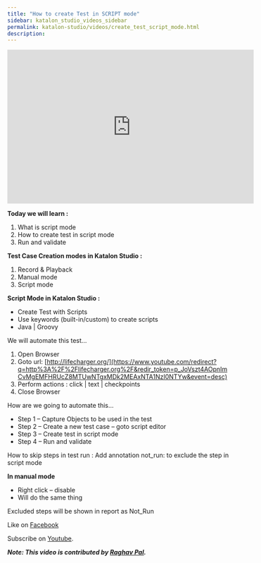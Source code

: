 ```yaml
---
title: "How to create Test in SCRIPT mode"
sidebar: katalon_studio_videos_sidebar
permalink: katalon-studio/videos/create_test_script_mode.html
description: 
---
```

<iframe src="https://www.youtube.com/embed/izr9rR8nB-o?autoplay=1" width="560" height="349" frameborder="0" allowfullscreen="allowfullscreen">&nbsp;</iframe>

**Today we will learn :**

1.  What is script mode
2.  How to create test in script mode
3.  Run and validate

**Test Case Creation modes in Katalon Studio :**

1.  Record & Playback
2.  Manual mode
3.  Script mode

**Script Mode in Katalon Studio :**

*   Create Test with Scripts
*   Use keywords (built-in/custom) to create scripts
*   Java | Groovy

We will automate this test…

1.  Open Browser
2.  Goto url: [http://lifecharger.org/](https://www.youtube.com/redirect?q=http%3A%2F%2Flifecharger.org%2F&redir_token=p_JoVszt4AOpnImCvMgEMFHRUcZ8MTUwNTgxMDk2MEAxNTA1NzI0NTYw&event=desc)
3.  Perform actions : click | text | checkpoints
4.  Close Browser

How are we going to automate this…

*   Step 1 – Capture Objects to be used in the test
*   Step 2 – Create a new test case – goto script editor
*   Step 3 – Create test in script mode
*   Step 4 – Run and validate

How to skip steps in test run : Add annotation not_run: to exclude the step in script mode

**In manual mode**

*   Right click – disable
*   Will do the same thing

Excluded steps will be shown in report as Not_Run

Like on [Facebook](https://www.facebook.com/automationstepbystep/) 

Subscribe on [Youtube](https://www.youtube.com/channel/UCTt7pyY-o0eltq14glaG5dg).

**_Note: This video is contributed by [Raghav Pal](https://www.youtube.com/channel/UCTt7pyY-o0eltq14glaG5dg)._**